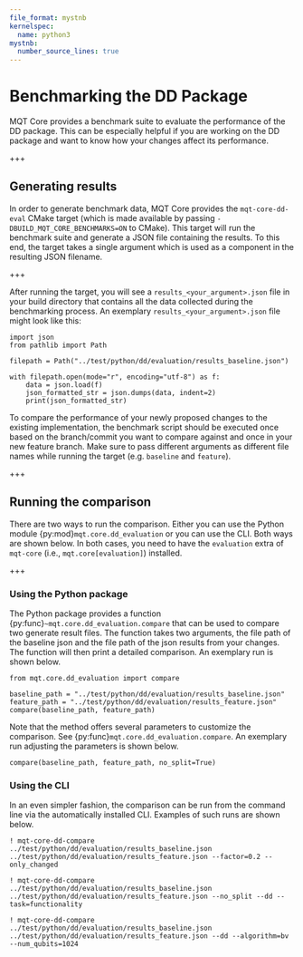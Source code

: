```yaml
---
file_format: mystnb
kernelspec:
  name: python3
mystnb:
  number_source_lines: true
---
```


# Benchmarking the DD Package

MQT Core provides a benchmark suite to evaluate the performance of the DD package.
This can be especially helpful if you are working on the DD package and want to know how your changes affect its performance.

+++

## Generating results

In order to generate benchmark data, MQT Core provides the `mqt-core-dd-eval` CMake target (which is made available by passing `-DBUILD_MQT_CORE_BENCHMARKS=ON` to CMake). This target will run the benchmark suite and generate a JSON file containing the results. To this end, the target takes a single argument which is used as a component in the resulting JSON filename.

+++

After running the target, you will see a `results_<your_argument>.json` file in your build directory that contains all the data collected during the benchmarking process. An exemplary `results_<your_argument>.json` file might look like this:

```{code-cell} ipython3
import json
from pathlib import Path

filepath = Path("../test/python/dd/evaluation/results_baseline.json")

with filepath.open(mode="r", encoding="utf-8") as f:
    data = json.load(f)
    json_formatted_str = json.dumps(data, indent=2)
    print(json_formatted_str)
```

To compare the performance of your newly proposed changes to the existing implementation, the benchmark script should be executed once based on the branch/commit you want to compare against and once in your new feature branch. Make sure to pass different arguments as different file names while running the target (e.g. `baseline` and `feature`).

+++

## Running the comparison

There are two ways to run the comparison. Either you can use the Python module {py:mod}`mqt.core.dd_evaluation` or you can use the CLI.
Both ways are shown below.
In both cases, you need to have the `evaluation` extra of `mqt-core` (i.e., `mqt.core[evaluation]`) installed.

+++

### Using the Python package

The Python package provides a function {py:func}`~mqt.core.dd_evaluation.compare` that can be used to compare two generate result files.
The function takes two arguments, the file path of the baseline json and the file path of the json results from your changes.
The function will then print a detailed comparison. An exemplary run is shown below.

```{code-cell} ipython3
from mqt.core.dd_evaluation import compare

baseline_path = "../test/python/dd/evaluation/results_baseline.json"
feature_path = "../test/python/dd/evaluation/results_feature.json"
compare(baseline_path, feature_path)
```

Note that the method offers several parameters to customize the comparison. See {py:func}`mqt.core.dd_evaluation.compare`.
An exemplary run adjusting the parameters is shown below.

```{code-cell} ipython3
compare(baseline_path, feature_path, no_split=True)
```

### Using the CLI

In an even simpler fashion, the comparison can be run from the command line via the automatically installed CLI.
Examples of such runs are shown below.

```{code-cell} ipython3
! mqt-core-dd-compare ../test/python/dd/evaluation/results_baseline.json ../test/python/dd/evaluation/results_feature.json --factor=0.2 --only_changed
```

```{code-cell} ipython3
! mqt-core-dd-compare ../test/python/dd/evaluation/results_baseline.json ../test/python/dd/evaluation/results_feature.json --no_split --dd --task=functionality
```

```{code-cell} ipython3
! mqt-core-dd-compare ../test/python/dd/evaluation/results_baseline.json ../test/python/dd/evaluation/results_feature.json --dd --algorithm=bv --num_qubits=1024
```
